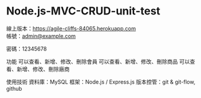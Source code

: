 # Node.js-MVC-CRUD-unit-test

線上版本：https://agile-cliffs-84065.herokuapp.com   
帳號：admin@example.com 


密碼：12345678 

功能
可以查看、新增、修改、刪除會員
可以查看、新增、修改、刪除商品
可以查看、新增、修改、刪除廠商


使用技術
資料庫：MySQL
框架：Node.js / Express.js
版本控管：git & git-flow, github
